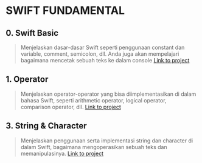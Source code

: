 # SWIFT FUNDAMENTAL

## 0. Swift Basic
>  Menjelaskan dasar-dasar Swift seperti penggunaan constant dan variable, comment, semicolon, dll. Anda juga akan mempelajari bagaimana mencetak sebuah teks ke dalam console [Link to project](https://github.com/anditorx/learn-swift-fundamental/tree/main/LatihanDasar-01-DataDiri/DataDiri)

## 1. Operator
> Menjelaskan operator-operator yang bisa diimplementasikan di dalam bahasa Swift, seperti arithmetic operator, logical operator, comparison operator, dll. [Link to project](https://github.com/anditorx/learn-swift-fundamental/tree/main/LatihanDasar-02-Operator/MenghitungBalok)

## 3. String & Character
> Menjelaskan penggunaan serta implementasi string dan character di dalam Swift, bagaimana mengoperasikan sebuah teks dan memanipulasinya. [Link to project](https://github.com/anditorx/learn-swift-fundamental/tree/main/LatihanDasar-03-String/BermaiKata)
